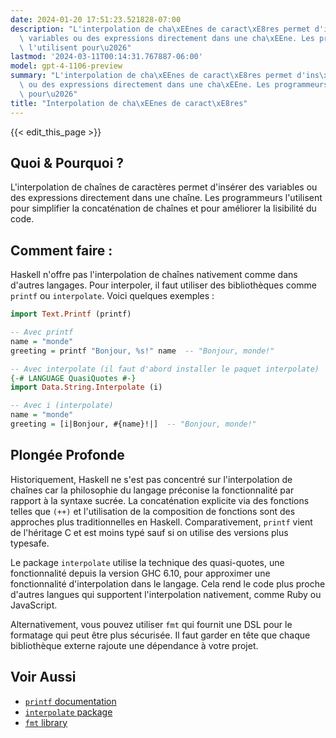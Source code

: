 ```yaml
---
date: 2024-01-20 17:51:23.521828-07:00
description: "L'interpolation de cha\xEEnes de caract\xE8res permet d'ins\xE9rer des\
  \ variables ou des expressions directement dans une cha\xEEne. Les programmeurs\
  \ l'utilisent pour\u2026"
lastmod: '2024-03-11T00:14:31.767887-06:00'
model: gpt-4-1106-preview
summary: "L'interpolation de cha\xEEnes de caract\xE8res permet d'ins\xE9rer des variables\
  \ ou des expressions directement dans une cha\xEEne. Les programmeurs l'utilisent\
  \ pour\u2026"
title: "Interpolation de cha\xEEnes de caract\xE8res"
---
```


{{< edit_this_page >}}

## Quoi & Pourquoi ?
L'interpolation de chaînes de caractères permet d'insérer des variables ou des expressions directement dans une chaîne. Les programmeurs l'utilisent pour simplifier la concaténation de chaînes et pour améliorer la lisibilité du code.

## Comment faire :
Haskell n'offre pas l'interpolation de chaînes nativement comme dans d'autres langages. Pour interpoler, il faut utiliser des bibliothèques comme `printf` ou `interpolate`. Voici quelques exemples :

```haskell
import Text.Printf (printf)

-- Avec printf
name = "monde"
greeting = printf "Bonjour, %s!" name  -- "Bonjour, monde!"

-- Avec interpolate (il faut d'abord installer le paquet interpolate)
{-# LANGUAGE QuasiQuotes #-}
import Data.String.Interpolate (i)

-- Avec i (interpolate)
name = "monde"
greeting = [i|Bonjour, #{name}!|]  -- "Bonjour, monde!"
```

## Plongée Profonde
Historiquement, Haskell ne s'est pas concentré sur l'interpolation de chaînes car la philosophie du langage préconise la fonctionnalité par rapport à la syntaxe sucrée. La concaténation explicite via des fonctions telles que `(++)` et l'utilisation de la composition de fonctions sont des approches plus traditionnelles en Haskell. Comparativement, `printf` vient de l'héritage C et est moins typé sauf si on utilise des versions plus typesafe.

Le package `interpolate` utilise la technique des quasi-quotes, une fonctionnalité depuis la version GHC 6.10, pour approximer une fonctionnalité d'interpolation dans le langage. Cela rend le code plus proche d'autres langues qui supportent l'interpolation nativement, comme Ruby ou JavaScript.

Alternativement, vous pouvez utiliser `fmt` qui fournit une DSL pour le formatage qui peut être plus sécurisée. Il faut garder en tête que chaque bibliothèque externe rajoute une dépendance à votre projet.

## Voir Aussi

- [`printf` documentation](https://hackage.haskell.org/package/base-4.16.1.0/docs/Text-Printf.html)
- [`interpolate` package](https://hackage.haskell.org/package/interpolate)
- [`fmt` library](https://hackage.haskell.org/package/fmt-0.6.1.2/docs/Fmt.html)
